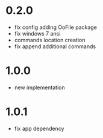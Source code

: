# 0.2.0
  - fix config adding OoFile package
  - fix windows 7 ansi
  - commands location creation
  - fix append additional commands

# 1.0.0
  - new implementation

# 1.0.1
  - fix app dependency